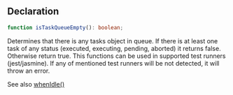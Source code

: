 ## Declaration
```ts
function isTaskQueueEmpty(): boolean;
```
Determines that there is any tasks object in queue. If there is at least one task of any status (executed, executing, pending, aborted) it returns false.
Otherwise return true. This functions can be used in supported test runners (jest/jasmine). If any of mentioned test runners will be not detected, it will
throw an error.

See also [whenIdle()](./when_idle.md)
